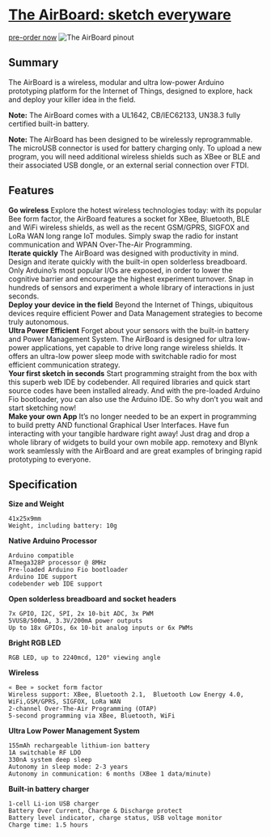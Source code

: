 [The AirBoard: sketch everyware](http://www.theairboard.cc)
=============================================
[pre-order now](http://sales.theairboard.cc)
![The AirBoard pinout](http://www.theairboard.cc/wp-content/uploads/2015/11/pinout1.png)

Summary
-------
The AirBoard is a wireless, modular and ultra low-power Arduino prototyping platform for the Internet of Things, designed to explore, hack and deploy your killer idea in the field.

<b>Note:</b> The AirBoard comes with a UL1642, CB/IEC62133, UN38.3 fully certified built-in battery.

<b>Note:</b> The AirBoard has been designed to be wirelessly reprogrammable. The microUSB connector is used for battery charging only. To upload a new program, you will need additional wireless shields such as XBee or BLE and their associated USB dongle, or an external serial connection over FTDI.

Features
-----------
<b>Go wireless</b>
Explore the hotest wireless technologies today: with its popular Bee form factor, the AirBoard features a socket for XBee, Bluetooth, BLE and WiFi wireless shields, as well as the recent GSM/GPRS, SIGFOX and LoRa WAN long range IoT modules. Simply swap the radio for instant communication and WPAN Over-The-Air Programming.<br>
<b>Iterate quickly</b>
The AirBoard was designed with productivity in mind. Design and iterate quickly with the built-in open solderless breadboard. Only Arduino’s most popular I/Os are exposed, in order to lower the cognitive barrier and encourage the highest experiment turnover. Snap in hundreds of sensors and experiment a whole library of interactions in just seconds.<br>
<b>Deploy your device in the field</b>
Beyond the Internet of Things, ubiquitous devices require efficient Power and Data Management strategies to become truly autonomous.<br>
<b>Ultra Power Efficient</b>
Forget about your sensors with the built-in battery and Power Management System. The AirBoard is designed for ultra low-power applications, yet capable to drive long range wireless shields. It offers an ultra-low power sleep mode with switchable radio for most efficient communication strategy.<br>
<b>Your first sketch in seconds</b>
Start programming straight from the box with this superb web IDE by codebender. All required libraries and quick start source codes have been installed already. And with the pre-loaded Arduino Fio bootloader, you can also use the Arduino IDE. So why don’t you wait and start sketching now!<br>
<b>Make your own App</b>
It’s no longer needed to be an expert in programming to build pretty AND functional Graphical User Interfaces. Have fun interacting with your tangible hardware right away! Just drag and drop a whole library of widgets to build your own mobile app. remotexy and Blynk work seamlessly with the AirBoard and are great examples of bringing rapid prototyping to everyone.<br>

Specification
-------------

<b>Size and Weight</b>

    41x25x9mm
    Weight, including battery: 10g

<b>Native Arduino Processor</b>

    Arduino compatible
    ATmega328P processor @ 8MHz
    Pre-loaded Arduino Fio bootloader
    Arduino IDE support
    codebender web IDE support

<b>Open solderless breadboard and socket headers</b>

    7x GPIO, I2C, SPI, 2x 10-bit ADC, 3x PWM
    5VUSB/500mA, 3.3V/200mA power outputs
    Up to 18x GPIOs, 6x 10-bit analog inputs or 6x PWMs

<b>Bright RGB LED</b>

    RGB LED, up to 2240mcd, 120° viewing angle

<b>Wireless</b>

    « Bee » socket form factor
    Wireless support: XBee, Bluetooth 2.1,  Bluetooth Low Energy 4.0, WiFi,GSM/GPRS, SIGFOX, LoRa WAN
    2-channel Over-The-Air Programming (OTAP)
    5-second programming via XBee, Bluetooth, WiFi

<b>Ultra Low Power Management System</b>

    155mAh rechargeable lithium-ion battery
    1A switchable RF LDO
    330nA system deep sleep
    Autonomy in sleep mode: 2-3 years
    Autonomy in communication: 6 months (XBee 1 data/minute)

<b>Built-in battery charger</b>

    1-cell Li-ion USB charger
    Battery Over Current, Charge & Discharge protect
    Battery level indicator, charge status, USB voltage monitor
    Charge time: 1.5 hours

